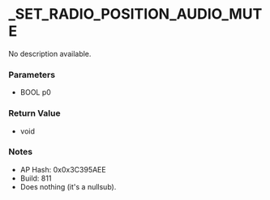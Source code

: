 # _SET_RADIO_POSITION_AUDIO_MUTE

No description available.

### Parameters
* BOOL p0

### Return Value
* void

### Notes
* AP Hash: 0x0x3C395AEE
* Build: 811
* Does nothing (it's a nullsub).

